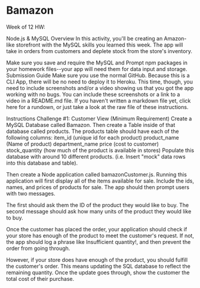 # Bamazon
Week of 12 HW: 

Node.js &amp; MySQL  Overview  In this activity, you'll be creating an Amazon-like storefront with the MySQL skills you learned this week. The app will take in orders from customers and deplete stock from the store's inventory.  

Make sure you save and require the MySQL and Prompt npm packages in your homework files--your app will need them for data input and storage. Submission Guide  Make sure you use the normal GitHub. Because this is a CLI App, there will be no need to deploy it to Heroku. This time, though, you need to include screenshots and/or a video showing us that you got the app working with no bugs. You can include these screenshots or a link to a video in a README.md file. 
If you haven't written a markdown file yet, click here for a rundown, or just take a look at the raw file of these instructions. 


Instructions  Challenge #1: Customer View (Minimum Requirement)  Create a MySQL Database called Bamazon. Then create a Table inside of that database called products. The products table should have each of the following columns: item_id (unique id for each product) product_name (Name of product) department_name price (cost to customer) stock_quantity (how much of the product is available in stores) Populate this database with around 10 different products. (i.e. Insert "mock" data rows into this database and table). 

Then create a Node application called bamazonCustomer.js. Running this application will first display all of the items available for sale. Include the ids, names, and prices of products for sale. The app should then prompt users with two messages. 

The first should ask them the ID of the product they would like to buy. The second message should ask how many units of the product they would like to buy. 

Once the customer has placed the order, your application should check if your store has enough of the product to meet the customer's request. If not, the app should log a phrase like Insufficient quantity!, and then prevent the order from going through. 

However, if your store does have enough of the product, you should fulfill the customer's order. This means updating the SQL database to reflect the remaining quantity. Once the update goes through, show the customer the total cost of their purchase.

